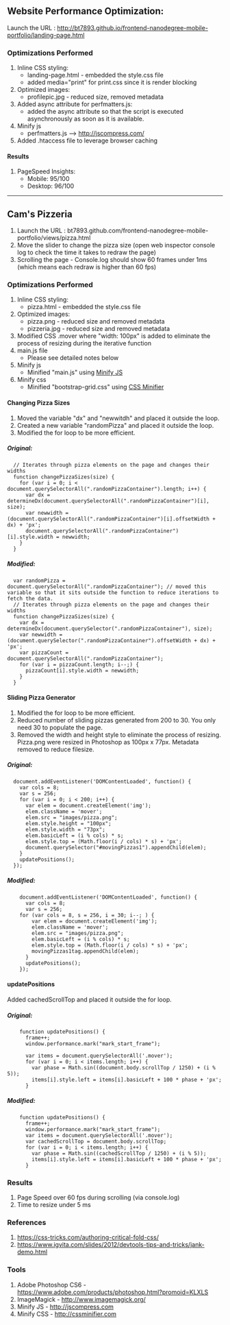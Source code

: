 ## Website Performance Optimization:
Launch the URL : http://bt7893.github.io/frontend-nanodegree-mobile-portfolio/landing-page.html


### Optimizations Performed

1. Inline CSS styling:
    - landing-page.html - embedded the style.css file
    - added media="print" for print.css since it is render blocking
2. Optimized images:
    - profilepic.jpg - reduced size, removed metadata
3. Added async attribute for perfmatters.js:
    - added the async attribute so that the script is executed asynchronously as soon as it is available.
4. Minify js
    - perfmatters.js --> http://jscompress.com/
5. Added .htaccess file to leverage browser caching

#### Results
1. PageSpeed Insights:
    - Mobile: 95/100
    - Desktop: 96/100


***


## Cam's Pizzeria
1. Launch the URL : bt7893.github.com/frontend-nanodegree-mobile-portfolio/views/pizza.html
2. Move the slider to change the pizza size (open web inspector console log to check the time it takes to redraw the page)
3. Scrolling the page - Console.log should show 60 frames under 1ms (which means each redraw is higher than 60 fps)

### Optimizations Performed
1. Inline CSS styling:
   - pizza.html - embedded the style.css file
2. Optimized images:
   - pizza.png - reduced size and removed metadata
   - pizzeria.jpg - reduced size and removed metadata
3. Modified CSS .mover where "width: 100px" is added to eliminate the process of resizing during the iterative
   function
4. main.js file
    - Please see detailed notes below
5. Minify js
    - Minified "main.js" using [Minify JS](http://jscompress.com/)
6. Minify css
    - Minified "bootstrap-grid.css" using [CSS Minifier](http://cssminifier.com/)

#### Changing Pizza Sizes
1. Moved the variable "dx" and "newwitdh" and placed it outside the loop.
2. Created a new variable "randomPizza" and placed it outside the loop.
3. Modified the for loop to be more efficient.

##### Original:
      // Iterates through pizza elements on the page and changes their widths
      function changePizzaSizes(size) {
        for (var i = 0; i < document.querySelectorAll(".randomPizzaContainer").length; i++) {
          var dx = determineDx(document.querySelectorAll(".randomPizzaContainer")[i], size);
          var newwidth = (document.querySelectorAll(".randomPizzaContainer")[i].offsetWidth + dx) + 'px';
          document.querySelectorAll(".randomPizzaContainer")[i].style.width = newwidth;
        }
      }
##### Modified:
      var randomPizza = document.querySelectorAll(".randomPizzaContainer"); // moved this variable so that it sits outside the function to reduce iterations to fetch the data.
      // Iterates through pizza elements on the page and changes their widths
      function changePizzaSizes(size) {
        var dx = determineDx(document.querySelector(".randomPizzaContainer"), size);
        var newwidth = (document.querySelector(".randomPizzaContainer").offsetWidth + dx) + 'px';
        var pizzaCount = document.querySelectorAll(".randomPizzaContainer");
        for (var i = pizzaCount.length; i--;) {
          pizzaCount[i].style.width = newwidth;
        }
      }

#### Sliding Pizza Generator
1. Modified the for loop to be more efficient.
2. Reduced number of sliding pizzas generated from 200 to 30. You only need 30 to populate the page.
3. Removed the width and height style to eliminate the process of resizing. Pizza.png were resized in Photoshop as
   100px x 77px. Metadata removed to reduce filesize.

##### Original:
      document.addEventListener('DOMContentLoaded', function() {
        var cols = 8;
        var s = 256;
        for (var i = 0; i < 200; i++) {
          var elem = document.createElement('img');
          elem.className = 'mover';
          elem.src = "images/pizza.png";
          elem.style.height = "100px";
          elem.style.width = "73px";
          elem.basicLeft = (i % cols) * s;
          elem.style.top = (Math.floor(i / cols) * s) + 'px';
          document.querySelector("#movingPizzas1").appendChild(elem);
        }
        updatePositions();
      });

##### Modified:
        document.addEventListener('DOMContentLoaded', function() {
          var cols = 8;
          var s = 256;
        for (var cols = 8, s = 256, i = 30; i--; ) {
            var elem = document.createElement('img');
            elem.className = 'mover';
            elem.src = "images/pizza.png";
            elem.basicLeft = (i % cols) * s;
            elem.style.top = (Math.floor(i / cols) * s) + 'px';
            movingPizzas1tag.appendChild(elem);
          }
          updatePositions();
        });

#### updatePositions
Added cachedScrollTop and placed it outside the for loop.

##### Original:
        function updatePositions() {
          frame++;
          window.performance.mark("mark_start_frame");

          var items = document.querySelectorAll('.mover');
          for (var i = 0; i < items.length; i++) {
            var phase = Math.sin((document.body.scrollTop / 1250) + (i % 5));
            items[i].style.left = items[i].basicLeft + 100 * phase + 'px';
          }

##### Modified:
        function updatePositions() {
          frame++;
          window.performance.mark("mark_start_frame");
          var items = document.querySelectorAll('.mover');
          var cachedScrollTop = document.body.scrollTop;
          for (var i = 0; i < items.length; i++) {
            var phase = Math.sin((cachedScrollTop / 1250) + (i % 5));
            items[i].style.left = items[i].basicLeft + 100 * phase + 'px';
          }

### Results
1. Page Speed over 60 fps during scrolling (via console.log)
2. Time to resize under 5 ms

### References
1. https://css-tricks.com/authoring-critical-fold-css/
2. https://www.igvita.com/slides/2012/devtools-tips-and-tricks/jank-demo.html

### Tools
1. Adobe Photoshop CS6 - https://www.adobe.com/products/photoshop.html?promoid=KLXLS
2. ImageMagick - http://www.imagemagick.org/
3. Minify JS - http://jscompress.com
4. Minify CSS - http://cssminifier.com
